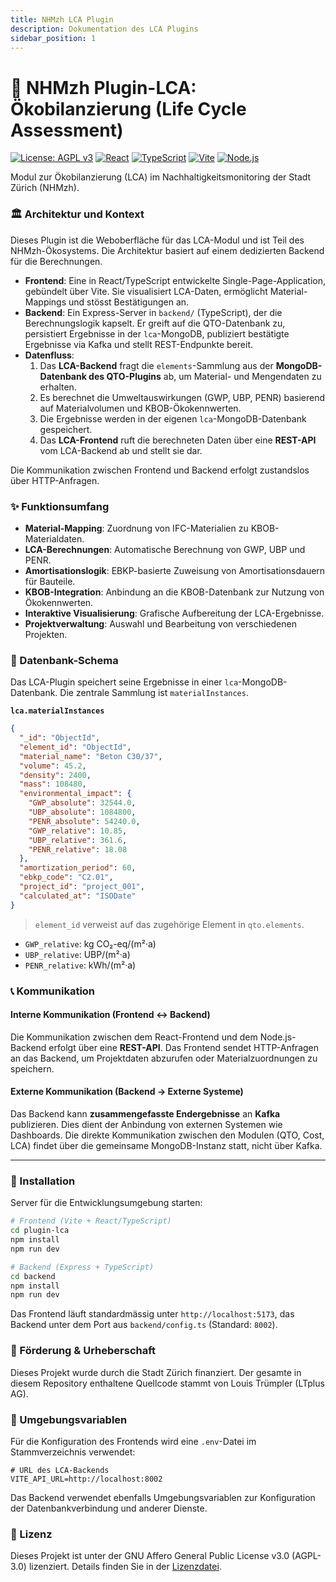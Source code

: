 ```yaml
---
title: NHMzh LCA Plugin
description: Dokumentation des LCA Plugins
sidebar_position: 1
---
```

# 🌱 NHMzh Plugin-LCA: Ökobilanzierung (Life Cycle Assessment)

[![License: AGPL v3](https://img.shields.io/badge/License-AGPL%20v3-blue.svg?style=for-the-badge)](https://www.gnu.org/licenses/agpl-3.0)
[![React](https://img.shields.io/badge/React-18.3-61DAFB.svg?style=for-the-badge&logo=react)](https://reactjs.org/)
[![TypeScript](https://img.shields.io/badge/TypeScript-5.7-3178C6.svg?style=for-the-badge&logo=typescript)](https://www.typescriptlang.org/)
[![Vite](https://img.shields.io/badge/Vite-5.0-646CFF.svg?style=for-the-badge&logo=vite)](https://vitejs.dev/)
[![Node.js](https://img.shields.io/badge/Node.js-18.x-339933.svg?style=for-the-badge&logo=node.js)](https://nodejs.org/)

Modul zur Ökobilanzierung (LCA) im Nachhaltigkeitsmonitoring der Stadt Zürich (NHMzh).


### 🏛️ Architektur und Kontext

Dieses Plugin ist die Weboberfläche für das LCA-Modul und ist Teil des NHMzh-Ökosystems. Die Architektur basiert auf einem dedizierten Backend für die Berechnungen.

- **Frontend**: Eine in React/TypeScript entwickelte Single-Page-Application, gebündelt über Vite. Sie visualisiert LCA-Daten, ermöglicht Material-Mappings und stösst Bestätigungen an.
- **Backend**: Ein Express-Server in `backend/` (TypeScript), der die Berechnungslogik kapselt. Er greift auf die QTO-Datenbank zu, persistiert Ergebnisse in der `lca`-MongoDB, publiziert bestätigte Ergebnisse via Kafka und stellt REST-Endpunkte bereit.
- **Datenfluss**:
    1. Das **LCA-Backend** fragt die `elements`-Sammlung aus der **MongoDB-Datenbank des QTO-Plugins** ab, um Material- und Mengendaten zu erhalten.
    2. Es berechnet die Umweltauswirkungen (GWP, UBP, PENR) basierend auf Materialvolumen und KBOB-Ökokennwerten.
    3. Die Ergebnisse werden in der eigenen `lca`-MongoDB-Datenbank gespeichert.
    4. Das **LCA-Frontend** ruft die berechneten Daten über eine **REST-API** vom LCA-Backend ab und stellt sie dar.

Die Kommunikation zwischen Frontend und Backend erfolgt zustandslos über HTTP-Anfragen. 

### ✨ Funktionsumfang

- **Material-Mapping**: Zuordnung von IFC-Materialien zu KBOB-Materialdaten.
- **LCA-Berechnungen**: Automatische Berechnung von GWP, UBP und PENR.
- **Amortisationslogik**: EBKP-basierte Zuweisung von Amortisationsdauern für Bauteile.
- **KBOB-Integration**: Anbindung an die KBOB-Datenbank zur Nutzung von Ökokennwerten.
- **Interaktive Visualisierung**: Grafische Aufbereitung der LCA-Ergebnisse.
- **Projektverwaltung**: Auswahl und Bearbeitung von verschiedenen Projekten.

### 💾 Datenbank-Schema

Das LCA-Plugin speichert seine Ergebnisse in einer `lca`-MongoDB-Datenbank. Die zentrale Sammlung ist `materialInstances`.

**`lca.materialInstances`**

```json
{
  "_id": "ObjectId",
  "element_id": "ObjectId",
  "material_name": "Beton C30/37",
  "volume": 45.2,
  "density": 2400,
  "mass": 108480,
  "environmental_impact": {
    "GWP_absolute": 32544.0,
    "UBP_absolute": 1084800,
    "PENR_absolute": 54240.0,
    "GWP_relative": 10.85,
    "UBP_relative": 361.6,
    "PENR_relative": 18.08
  },
  "amortization_period": 60,
  "ebkp_code": "C2.01",
  "project_id": "project_001",
  "calculated_at": "ISODate"
}
```

> `element_id` verweist auf das zugehörige Element in `qto.elements`.
*   `GWP_relative`: kg CO₂-eq/(m²·a)
*   `UBP_relative`: UBP/(m²·a)
*   `PENR_relative`: kWh/(m²·a)

### 📞 Kommunikation

#### Interne Kommunikation (Frontend ↔ Backend)
Die Kommunikation zwischen dem React-Frontend und dem Node.js-Backend erfolgt über eine **REST-API**. Das Frontend sendet HTTP-Anfragen an das Backend, um Projektdaten abzurufen oder Materialzuordnungen zu speichern.

#### Externe Kommunikation (Backend → Externe Systeme)
Das Backend kann **zusammengefasste Endergebnisse** an **Kafka** publizieren. Dies dient der Anbindung von externen Systemen wie Dashboards. Die direkte Kommunikation zwischen den Modulen (QTO, Cost, LCA) findet über die gemeinsame MongoDB-Instanz statt, nicht über Kafka.

---

### 🚀 Installation

Server für die Entwicklungsumgebung starten:

```bash
# Frontend (Vite + React/TypeScript)
cd plugin-lca
npm install
npm run dev

# Backend (Express + TypeScript)
cd backend
npm install
npm run dev
```

Das Frontend läuft standardmässig unter `http://localhost:5173`, das Backend unter dem Port aus `backend/config.ts` (Standard: `8002`).

### 🤝 Förderung & Urheberschaft

Dieses Projekt wurde durch die Stadt Zürich finanziert. Der gesamte in diesem Repository enthaltene Quellcode stammt von Louis Trümpler (LTplus AG).

### 🔧 Umgebungsvariablen

Für die Konfiguration des Frontends wird eine `.env`-Datei im Stammverzeichnis verwendet:

```
# URL des LCA-Backends
VITE_API_URL=http://localhost:8002
```

Das Backend verwendet ebenfalls Umgebungsvariablen zur Konfiguration der Datenbankverbindung und anderer Dienste.

### 📄 Lizenz

Dieses Projekt ist unter der GNU Affero General Public License v3.0 (AGPL-3.0) lizenziert. Details finden Sie in der [Lizenzdatei](https://www.gnu.org/licenses/agpl-3.0.html).
